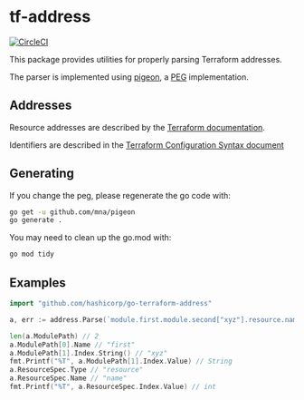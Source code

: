 # tf-address

[![CircleCI](https://circleci.com/gh/hashicorp/go-terraform-address.svg?style=svg)](https://app.circleci.com/pipelines/github/hashicorp/go-terraform-address)

This package provides utilities for properly parsing Terraform addresses.

The parser is implemented using [pigeon][1], a [PEG][2] implementation.

## Addresses

Resource addresses are described by the [Terraform documentation][3].

Identifiers are described in the [Terraform Configuration Syntax document][4]

## Generating

If you change the peg, please regenerate the go code with:

```sh
go get -u github.com/mna/pigeon
go generate .
```

You may need to clean up the go.mod with:

```sh
go mod tidy
```

## Examples

```go
import "github.com/hashicorp/go-terraform-address"

a, err := address.Parse(`module.first.module.second["xyz"].resource.name[2]`)

len(a.ModulePath) // 2
a.ModulePath[0].Name // "first"
a.ModulePath[1].Index.String() // "xyz"
fmt.Printf("%T", a.ModulePath[1].Index.Value) // String
a.ResourceSpec.Type // "resource"
a.ResourceSpec.Name // "name"
fmt.Printf("%T", a.ResourceSpec.Index.Value) // int
```


[1]: https://godoc.org/github.com/mna/pigeon
[2]: https://en.wikipedia.org/wiki/Parsing_expression_grammar
[3]: https://github.com/hashicorp/terraform/blob/ef071f3d0e49ba421ae931c65b263827a8af1adb/website/docs/internals/resource-addressing.html.markdown#resource-addressing
[4]: https://www.terraform.io/docs/configuration/syntax.html#identifiers
